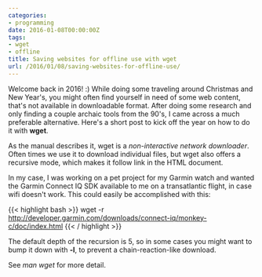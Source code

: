```yaml
---
categories:
- programming
date: 2016-01-08T00:00:00Z
tags:
- wget
- offline
title: Saving websites for offline use with wget
url: /2016/01/08/saving-websites-for-offline-use/
---
```


Welcome back in 2016! :) While doing some traveling around Christmas and New Year's, you might often find yourself in need of some web content, that's not available in downloadable format. After doing some research and only finding a couple archaic tools from the 90's, I came across a much preferable alternative. Here's a short post to kick off the year on how to do it with **wget**.

As the manual describes it, wget is a *non-interactive network downloader*. Often times we use it to download individual files, but wget also offers a recursive mode, which makes it follow link in the HTML document.

In my case, I was working on a pet project for my Garmin watch and wanted the Garmin Connect IQ SDK available to me on a transatlantic flight, in case wifi doesn't work. This could easily be accomplished with this:

{{< highlight bash >}}
wget -r http://developer.garmin.com/downloads/connect-iq/monkey-c/doc/index.html
{{< / highlight >}}

The default depth of the recursion is 5, so in some cases you might want to bump it down with **-l**, to prevent a chain-reaction-like download.

See *man wget* for more detail.
